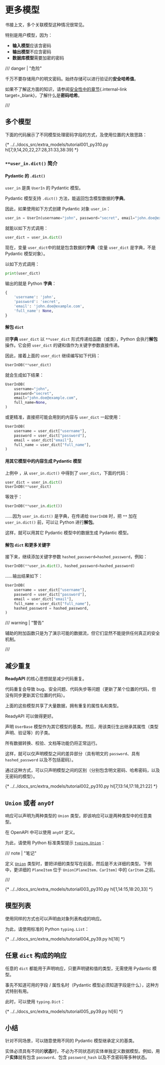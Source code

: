 # 更多模型

书接上文，多个关联模型这种情况很常见。

特别是用户模型，因为：

* **输入模型**应该含密码
* **输出模型**不应含密码
* **数据库模型**需要加密的密码

/// danger | "危险"

千万不要存储用户的明文密码。始终存储可以进行验证的**安全哈希值**。

如果不了解这方面的知识，请参阅[安全性中的章节](security/simple-oauth2.md#password-hashing){.internal-link target=_blank}，了解什么是**密码哈希**。

///

## 多个模型

下面的代码展示了不同模型处理密码字段的方式，及使用位置的大致思路：

{* ../../docs_src/extra_models/tutorial001_py310.py hl[7,9,14,20,22,27:28,31:33,38:39] *}

### `**user_in.dict()` 简介

#### Pydantic 的 `.dict()`

`user_in` 是类 `UserIn` 的 Pydantic 模型。

Pydantic 模型支持 `.dict()` 方法，能返回包含模型数据的**字典**。

因此，如果使用如下方式创建 Pydantic 对象 `user_in`：

```Python
user_in = UserIn(username="john", password="secret", email="john.doe@example.com")
```

就能以如下方式调用：

```Python
user_dict = user_in.dict()
```

现在，变量 `user_dict`中的就是包含数据的**字典**（变量 `user_dict` 是字典，不是 Pydantic 模型对象）。

以如下方式调用：

```Python
print(user_dict)
```

输出的就是 Python **字典**：

```Python
{
    'username': 'john',
    'password': 'secret',
    'email': 'john.doe@example.com',
    'full_name': None,
}
```

#### 解包 `dict`

把**字典** `user_dict` 以 `**user_dict` 形式传递给函数（或类），Python 会执行**解包**操作。它会把 `user_dict` 的键和值作为关键字参数直接传递。

因此，接着上面的 `user_dict` 继续编写如下代码：

```Python
UserInDB(**user_dict)
```

就会生成如下结果：

```Python
UserInDB(
    username="john",
    password="secret",
    email="john.doe@example.com",
    full_name=None,
)
```

或更精准，直接把可能会用到的内容与 `user_dict` 一起使用：

```Python
UserInDB(
    username = user_dict["username"],
    password = user_dict["password"],
    email = user_dict["email"],
    full_name = user_dict["full_name"],
)
```

#### 用其它模型中的内容生成 Pydantic 模型

上例中 ，从 `user_in.dict()` 中得到了 `user_dict`，下面的代码：

```Python
user_dict = user_in.dict()
UserInDB(**user_dict)
```

等效于：

```Python
UserInDB(**user_in.dict())
```

……因为 `user_in.dict()` 是字典，在传递给 `UserInDB` 时，把 `**` 加在  `user_in.dict()` 前，可以让 Python 进行**解包**。

这样，就可以用其它 Pydantic 模型中的数据生成 Pydantic 模型。

#### 解包 `dict` 和更多关键字

接下来，继续添加关键字参数 `hashed_password=hashed_password`，例如：

```Python
UserInDB(**user_in.dict(), hashed_password=hashed_password)
```

……输出结果如下：

```Python
UserInDB(
    username = user_dict["username"],
    password = user_dict["password"],
    email = user_dict["email"],
    full_name = user_dict["full_name"],
    hashed_password = hashed_password,
)
```

/// warning | "警告"

辅助的附加函数只是为了演示可能的数据流，但它们显然不能提供任何真正的安全机制。

///

## 减少重复

**ReadyAPI** 的核心思想就是减少代码重复。

代码重复会导致 bug、安全问题、代码失步等问题（更新了某个位置的代码，但没有同步更新其它位置的代码）。

上面的这些模型共享了大量数据，拥有重复的属性名和类型。

ReadyAPI 可以做得更好。

声明 `UserBase` 模型作为其它模型的基类。然后，用该类衍生出继承其属性（类型声明、验证等）的子类。

所有数据转换、校验、文档等功能仍将正常运行。

这样，就可以仅声明模型之间的差异部分（具有明文的 `password`、具有 `hashed_password` 以及不包括密码）。

通过这种方式，可以只声明模型之间的区别（分别包含明文密码、哈希密码，以及无密码的模型）。

{* ../../docs_src/extra_models/tutorial002_py310.py hl[7,13:14,17:18,21:22] *}

## `Union` 或者 `anyOf`

响应可以声明为两种类型的 `Union` 类型，即该响应可以是两种类型中的任意类型。

在 OpenAPI 中可以使用 `anyOf` 定义。

为此，请使用 Python 标准类型提示 <a href="https://docs.python.org/3/library/typing.html#typing.Union" class="external-link" target="_blank">`typing.Union`</a>：

/// note | "笔记"

定义 <a href="https://docs.pydantic.dev/latest/concepts/types/#unions" class="external-link" target="_blank">`Union`</a> 类型时，要把详细的类型写在前面，然后是不太详细的类型。下例中，更详细的 `PlaneItem` 位于 `Union[PlaneItem，CarItem]` 中的 `CarItem` 之前。

///

{* ../../docs_src/extra_models/tutorial003_py310.py hl[1,14:15,18:20,33] *}

## 模型列表

使用同样的方式也可以声明由对象列表构成的响应。

为此，请使用标准的 Python `typing.List`：

{* ../../docs_src/extra_models/tutorial004_py39.py hl[18] *}

## 任意 `dict` 构成的响应

任意的 `dict` 都能用于声明响应，只要声明键和值的类型，无需使用 Pydantic 模型。

事先不知道可用的字段 / 属性名时（Pydantic 模型必须知道字段是什么），这种方式特别有用。

此时，可以使用 `typing.Dict`：

{* ../../docs_src/extra_models/tutorial005_py39.py hl[6] *}

## 小结

针对不同场景，可以随意使用不同的 Pydantic 模型继承定义的基类。

实体必须具有不同的**状态**时，不必为不同状态的实体单独定义数据模型。例如，用户**实体**就有包含 `password`、包含 `password_hash` 以及不含密码等多种状态。
